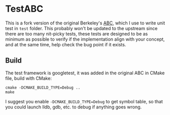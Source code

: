 # TestABC

This is a fork version of the original Berkeley's [ABC](https://github.com/berkeley-abc/abc), which I use to write unit test in `test` folder. This probably won't be updated to the upstream since there are too many nit-picky tests, these tests are designed to be as minimum as possible to verify if the implementation align with your concept, and at the same time, help check the bug point if it exists.

## Build
The test framework is googletest, it was added in the original ABC in CMake file, build with CMake:
```
cmake -DCMAKE_BUILD_TYPE=Debug ..
make
```
I suggest you enable `-DCMAKE_BUILD_TYPE=Debug` to get symbol table, so that you could launch lldb, gdb, etc. to debug if anything goes wrong.